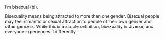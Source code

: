<p>I’m bisexual (bi).</p>

<p>Bisexuality means being attracted to more than one gender. Bisexual people may feel romantic or sexual attraction to people of their own gender and other genders. While this is a simple definition, bisexuality is diverse, and everyone experiences it differently.</p>
